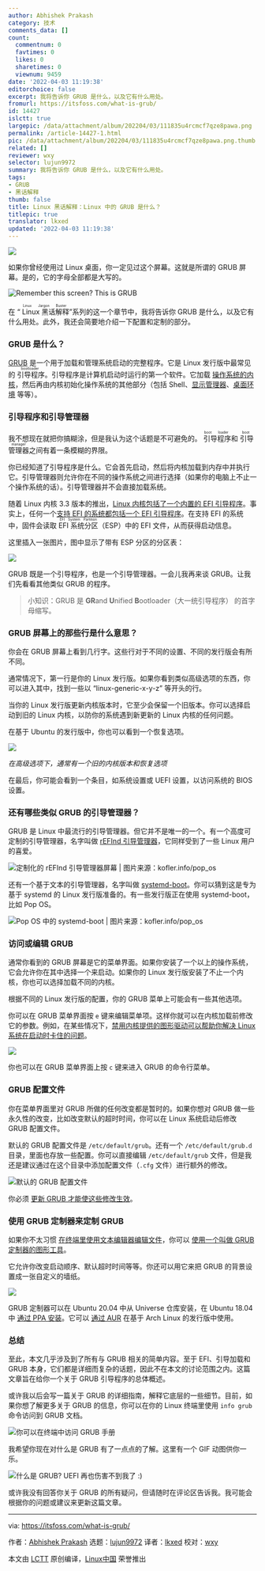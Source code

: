```yaml
---
author: Abhishek Prakash
category: 技术
comments_data: []
count:
  commentnum: 0
  favtimes: 0
  likes: 0
  sharetimes: 0
  viewnum: 9459
date: '2022-04-03 11:19:38'
editorchoice: false
excerpt: 我将告诉你 GRUB 是什么，以及它有什么用处。
fromurl: https://itsfoss.com/what-is-grub/
id: 14427
islctt: true
largepic: /data/attachment/album/202204/03/111835u4rcmcf7qze8pawa.png
permalink: /article-14427-1.html
pic: /data/attachment/album/202204/03/111835u4rcmcf7qze8pawa.png.thumb.jpg
related: []
reviewer: wxy
selector: lujun9972
summary: 我将告诉你 GRUB 是什么，以及它有什么用处。
tags:
- GRUB
- 黑话解释
thumb: false
title: Linux 黑话解释：Linux 中的 GRUB 是什么？
titlepic: true
translator: lkxed
updated: '2022-04-03 11:19:38'
---
```


![](/data/attachment/album/202204/03/111835u4rcmcf7qze8pawa.png)


如果你曾经使用过 Linux 桌面，你一定见过这个屏幕。这就是所谓的 GRUB 屏幕。是的，它的字母全部都是大写的。


![Remember this screen? This is GRUB](/data/attachment/album/202204/03/111939d8mdm43ll4n777nk.png)


在 “<ruby> Linux 黑话解释 <rt>  Linux Jargon Buster </rt></ruby>”系列的这一个章节中，我将告诉你 GRUB 是什么，以及它有什么用处。此外，我还会简要地介绍一下配置和定制的部分。


### GRUB 是什么？


[GRUB](https://www.gnu.org/software/grub/) 是一个用于加载和管理系统启动的完整程序。它是 Linux 发行版中最常见的<ruby> 引导程序 <rt>  bootloader </rt></ruby>。引导程序是计算机启动时运行的第一个软件。它加载 [操作系统的内核](https://itsfoss.com/what-is-linux/)，然后再由内核初始化操作系统的其他部分（包括 Shell、[显示管理器](/article-12773-1.html)、[桌面环境](/article-12579-1.html) 等等）。


### 引导程序和引导管理器


我不想现在就把你搞糊涂，但是我认为这个话题是不可避免的。<ruby> 引导程序 <rt>  boot loader </rt></ruby>和<ruby> 引导管理器 <rt>  boot manager </rt></ruby>之间有着一条模糊的界限。


你已经知道了引导程序是什么。它会首先启动，然后将内核加载到内存中并执行它。引导管理器则允许你在不同的操作系统之间进行选择（如果你的电脑上不止一个操作系统的话）。引导管理器并不会直接加载系统。


随着 Linux 内核 3.3 版本的推出，[Linux 内核包括了一个内置的 EFI 引导程序](https://www.rodsbooks.com/efi-bootloaders/efistub.html)。事实上，任何一个[支持 EFI 的系统都包括一个 EFI 引导程序](https://jdebp.eu/FGA/efi-boot-process.html)。在支持 EFI 的系统中，固件会读取 <ruby> EFI 系统分区 <rt>  EFI System Partition </rt></ruby>（ESP）中的 EFI 文件，从而获得启动信息。


这里插入一张图片，图中显示了带有 ESP 分区的分区表：


![](/data/attachment/album/202204/03/111939pzyy0coqn7a9c2yw.png)


GRUB 既是一个引导程序，也是一个引导管理器。一会儿我再来谈 GRUB。让我们先看看其他类似 GRUB 的程序。



> 
> 小知识：GRUB 是 **GR**and **U**nified **B**ootloader（大一统引导程序） 的首字母缩写。
> 
> 
> 


### GRUB 屏幕上的那些行是什么意思？


你会在 GRUB 屏幕上看到几行字。这些行对于不同的设置、不同的发行版会有所不同。


通常情况下，第一行是你的 Linux 发行版。如果你看到类似高级选项的东西，你可以进入其中，找到一些以 “linux-generic-x-y-z” 等开头的行。


当你的 Linux 发行版更新内核版本时，它至少会保留一个旧版本。你可以选择启动到旧的 Linux 内核，以防你的系统遇到新更新的 Linux 内核的任何问题。


在基于 Ubuntu 的发行版中，你也可以看到一个恢复选项。


![](/data/attachment/album/202204/03/111940ymuwn888m80or084.jpg)


*在高级选项下，通常有一个旧的内核版本和恢复选项*


在最后，你可能会看到一个条目，如系统设置或 UEFI 设置，以访问系统的 BIOS 设置。


### 还有哪些类似 GRUB 的引导管理器？


GRUB 是 Linux 中最流行的引导管理器。但它并不是唯一的一个。有一个高度可定制的引导管理器，名字叫做 [rEFInd 引导管理器](https://www.rodsbooks.com/refind/)，它同样受到了一些 Linux 用户的喜爱。


![定制化的 rEFInd 引导管理器屏幕 | 图片来源：kofler.info/pop_os](/data/attachment/album/202204/03/111940cxvqmqma6t3n2yox.png)


还有一个基于文本的引导管理器，名字叫做 [systemd-boot](https://wiki.gentoo.org/wiki/Systemd-boot)。你可以猜到这是专为基于 systemd 的 Linux 发行版准备的。有一些发行版正在使用 systemd-boot，比如 Pop OS。


![Pop OS 中的 systemd-boot | 图片来源：kofler.info/pop_os](/data/attachment/album/202204/03/111940iozaaaeqqdzay3v3.png)


### 访问或编辑 GRUB


通常你看到的 GRUB 屏幕是它的菜单界面。如果你安装了一个以上的操作系统，它会允许你在其中选择一个来启动。如果你的 Linux 发行版安装了不止一个内核，你也可以选择加载不同的内核。


根据不同的 Linux 发行版的配置，你的 GRUB 菜单上可能会有一些其他选项。


你可以在 GRUB 菜单界面按 `e` 键来编辑菜单项。这样你就可以在内核加载前修改它的参数。例如，在某些情况下，[禁用内核提供的图形驱动可以帮助你解决 Linux 系统在启动时卡住的问题](https://itsfoss.com/fix-ubuntu-freezing/)。


![](/data/attachment/album/202204/03/111941vwwiszmd2wyyvulb.jpg)


你也可以在 GRUB 菜单界面上按 `c` 键来进入 GRUB 的命令行菜单。


### GRUB 配置文件


你在菜单界面里对 GRUB 所做的任何改变都是暂时的。如果你想对 GRUB 做一些永久性的改变，比如改变默认的超时时间，你可以在 Linux 系统启动后修改 GRUB 配置文件。


默认的 GRUB 配置文件是 `/etc/default/grub`。还有一个 `/etc/default/grub.d` 目录，里面也存放一些配置。你可以直接编辑 `/etc/default/grub` 文件，但是我还是建议通过在这个目录中添加配置文件（`.cfg` 文件）进行额外的修改。


![默认的 GRUB 配置文件](/data/attachment/album/202204/03/111941mgg5hj88bs4hz5sq.png)


你必须 [更新 GRUB 才能使这些修改生效](https://itsfoss.com/update-grub/)。


### 使用 GRUB 定制器来定制 GRUB


如果你不太习惯 [在终端里使用文本编辑器编辑文件](https://itsfoss.com/command-line-text-editors-linux/)，你可以 [使用一个叫做 GRUB 定制器的图形工具](https://itsfoss.com/grub-customizer-ubuntu/)。


它允许你改变启动顺序、默认超时时间等等。你还可以用它来把 GRUB 的背景设置成一张自定义的墙纸。


![](/data/attachment/album/202204/03/111941axsxxmcdc7l2sxm7.jpg)


GRUB 定制器可以在 Ubuntu 20.04 中从 Universe 仓库安装，在 Ubuntu 18.04 中 [通过 PPA 安装](https://itsfoss.com/ppa-guide/)。它可以 [通过 AUR](https://itsfoss.com/aur-arch-linux/) 在基于 Arch Linux 的发行版中使用。


### 总结


至此，本文几乎涉及到了所有与 GRUB 相关的简单内容。至于 EFI、引导加载和 GRUB 本身，它们都是详细而复杂的话题，因此不在本文的讨论范围之内。这篇文章旨在给你一个关于 GRUB 引导程序的总体概述。


或许我以后会写一篇关于 GRUB 的详细指南，解释它底层的一些细节。目前，如果你想了解更多关于 GRUB 的信息，你可以在你的 Linux 终端里使用 `info grub` 命令访问到 GRUB 文档。


![你可以在终端中访问 GRUB 手册](/data/attachment/album/202204/03/111942c2pwkpaduw2uar79.png)


我希望你现在对什么是 GRUB 有了一点点的了解。这里有一个 GIF 动图供你一乐。


![什么是 GRUB? UEFI 再也伤害不到我了 :)](/data/attachment/album/202204/03/111945ly7nnt5atbaliyy5.gif)


或许我没有回答你关于 GRUB 的所有疑问，但请随时在评论区告诉我。我可能会根据你的问题或建议来更新这篇文章。




---


via: <https://itsfoss.com/what-is-grub/>


作者：[Abhishek Prakash](https://itsfoss.com/author/abhishek/) 选题：[lujun9972](https://github.com/lujun9972) 译者：[lkxed](https://github.com/lkxed) 校对：[wxy](https://github.com/wxy)


本文由 [LCTT](https://github.com/LCTT/TranslateProject) 原创编译，[Linux中国](https://linux.cn/) 荣誉推出